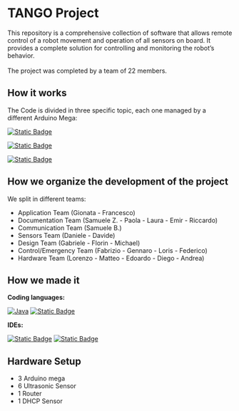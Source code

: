 # TANGO Project

This repository is a comprehensive collection of software that allows remote control of a robot movement and operation of all sensors on board. It provides a complete solution for controlling and monitoring the robot’s behavior.
<br><br>
The project was completed by a team of 22 members.

## How it works
The Code is divided in three specific topic, each one managed by a different Arduino Mega: 

[![Static Badge](https://img.shields.io/badge/Communication-blue?style=for-the-badge)](Comunicazione/README.md)

[![Static Badge](https://img.shields.io/badge/Control-%23165e00?style=for-the-badge)](Controllo/README.md)

[![Static Badge](https://img.shields.io/badge/Sensors-%23967041?style=for-the-badge)](Sensori/README.md)



## How we organize the development of the project

We split in different teams:
    
  - Application Team (Gionata - Francesco)
  - Documentation Team (Samuele Z. - Paola - Laura - Emir - Riccardo)
  - Communication Team (Samuele B.)
  - Sensors Team (Daniele - Davide)
  - Design Team (Gabriele - Florin - Michael)
  - Control/Emergency Team (Fabrizio - Gennaro - Loris - Federico)
  - Hardware Team (Lorenzo - Matteo - Edoardo - Diego - Andrea)

## How we made it 
<p>

  **Coding languages:**

  [![Java](https://img.shields.io/badge/java-%23ED8B00.svg?style=for-the-badge&logo=openjdk&logoColor=white)](#)
  [![Static Badge](https://img.shields.io/badge/C%2B%2B-%2300599C?style=for-the-badge&logo=cplusplus)](#)

  **IDEs:**

  [![Static Badge](https://img.shields.io/badge/Android%20Studio-%23165e00?style=for-the-badge&logo=androidstudio&logoColor=white)](#)
  [![Static Badge](https://img.shields.io/badge/Arduino-%2300878F?style=for-the-badge&logo=arduino)](#)
</p>


## Hardware Setup

  - 3 Arduino mega
  - 6 Ultrasonic Sensor
  - 1 Router
  - 1 DHCP Sensor

